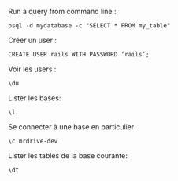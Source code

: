 Run a query from command line :
```
psql -d mydatabase -c "SELECT * FROM my_table"
```

Créer un user :
```
CREATE USER rails WITH PASSWORD ‘rails’;
```

Voir les users :
```
\du
```

Lister les bases:
```
\l
```

Se connecter à une base en particulier
```
\c mrdrive-dev
```

Lister les tables de la base courante:
```
\dt
```
